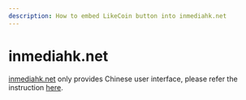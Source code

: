 ```yaml
---
description: How to embed LikeCoin button into inmediahk.net
---
```


# inmediahk.net

[inmediahk.net](https://www.inmediahk.net/) only provides Chinese user interface, please refer the instruction [here](https://docs.like.co/v/zh/user-guide/creator/blogging-platforms/inmediahk.net).

